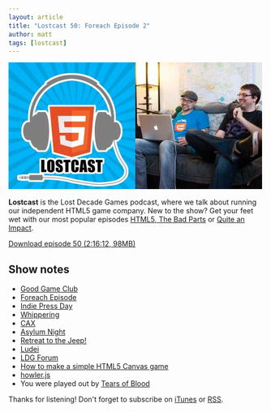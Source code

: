 ```yaml
---
layout: article
title: "Lostcast 50: Foreach Episode 2"
author: matt
tags: [lostcast]
---
```

<div class="full-frame">
	<img alt="Lostcast gamedev podcast" src="/media/images/lostcast/ldgTeam.jpg" width="500" height="250">
</div>

**Lostcast** is the Lost Decade Games podcast, where we talk about running our independent HTML5 game company. New to the show? Get your feet wet with our most popular episodes [HTML5, The Bad Parts](/lostcast-episode-7-html5-the-bad-parts/) or [Quite an Impact](/lostcast-episode-14-quite-an-impact/).

<a class="download-podcast" href="http://media.lostdecadegames.com/lostcast/lostcast_50.mp3">
	Download episode 50 (2:16:12, 98MB)
</a>

## Show notes

* [Good Game Club](http://www.goodgameclub.com/)
* [Foreach Episode](/lostcast-26/)
* [Indie Press Day](http://indiepressday.com/)
* [Whippering](http://whippering.com/)
* [CAX](http://caextreme.org/)
* [Asylum Night](http://asylumnight.lostdecadegames.com/)
* [Retreat to the Jeep!](http://www.escapistmagazine.com/content/indie-speed-run/?game=250)
* [Ludei](https://www.ludei.com/)
* [LDG Forum](http://forum.lostdecadegames.com/)
* [How to make a simple HTML5 Canvas game](/how-to-make-a-simple-html5-canvas-game/)
* [howler.js](https://github.com/goldfire/howler.js)
* You were played out by [Tears of Blood ](http://music.gamechops.com/track/tears-of-blood-castlevania)

Thanks for listening! Don't forget to subscribe on [iTunes](http://itunes.apple.com/us/podcast/lostcast/id481950724) or [RSS](/lostcast.xml).
